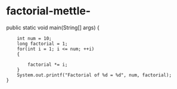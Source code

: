 # factorial-mettle-
  public static void main(String[] args) {

        int num = 10;
        long factorial = 1;
        for(int i = 1; i <= num; ++i)
        {
            
            factorial *= i;
        }
        System.out.printf("Factorial of %d = %d", num, factorial);
    }
